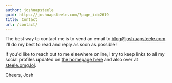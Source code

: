 ```yaml
---
author: joshuapsteele
guid: https://joshuapsteele.com/?page_id=2619
title: Contact
url: /contact/
---
```

The best way to contact me is to send an email to [blog@joshuapsteele.com](mailto:blog@joshuapsteele.com). I'll do my best to read and reply as soon as possible!

If you'd like to reach out to me elsewhere online, I try to keep links to all my social profiles updated on [the homepage here](/) and also over at [steele.omg.lol](https://steele.omg.lol).

Cheers,
Josh